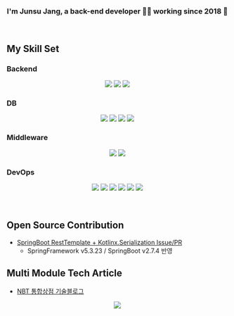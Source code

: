 ### <div align="center">I'm Junsu Jang, a back-end developer 👨‍💻 working since 2018 🚀</div>  
  

<br/>  


## My Skill Set

### Backend  
<div align="center">  
  <img src="https://img.shields.io/badge/java-007396?style=for-the-badge&logo=Java&logoColor=white">
  <img src="https://img.shields.io/badge/kotlin-7F52FF?style=for-the-badge&logo=Kotlin&logoColor=white">
  <img src="https://img.shields.io/badge/springboot-6DB33F?style=for-the-badge&logo=Springboot&logoColor=white">
</div>


### DB  
<div align="center">  
  <img src="https://img.shields.io/badge/mysql-4479A1?style=for-the-badge&logo=Mysql&logoColor=white">
  <img src="https://img.shields.io/badge/mongoDB-47A248?style=for-the-badge&logo=MongoDB&logoColor=white">
  <img src="https://img.shields.io/badge/oracle-F80000?style=for-the-badge&logo=Oracle&logoColor=white">
  <img src="https://img.shields.io/badge/redis-DC382D?style=for-the-badge&logo=Redis&logoColor=white">
</div>

### Middleware
<div align="center">  
  <img src="https://img.shields.io/badge/rabbitmq-FF6600?style=for-the-badge&logo=RabbitMQ&logoColor=white">
  <img src="https://img.shields.io/badge/grpc-2596BE?style=for-the-badge&logo=gRPC&logoColor=white">
</div>


### DevOps  
<div align="center">  
  <img src="https://img.shields.io/badge/linux-FCC624?style=for-the-badge&logo=linux&logoColor=black">
  <img src="https://img.shields.io/badge/aws-232F3E?style=for-the-badge&logo=amazonaws&logoColor=white">
  <img src="https://img.shields.io/badge/gcp-4285F4?style=for-the-badge&logo=gcp&logoColor=white">
  <img src="https://img.shields.io/badge/jenkins-D24939?style=for-the-badge&logo=jenkins&logoColor=white">
  <img src="https://img.shields.io/badge/nginx-009639?style=for-the-badge&logo=nginx&logoColor=white">
  <img src="https://img.shields.io/badge/docker-2496ED?style=for-the-badge&logo=docker&logoColor=white">
</div>

<br/>  
<br/>  



## Open Source Contribution
- [SpringBoot RestTemplate + Kotlinx.Serialization Issue/PR](https://github.com/spring-projects/spring-framework/issues/29008)
  - SpringFramework v5.3.23 / SpringBoot v2.7.4 반영

## Multi Module Tech Article
- [NBT 통합상점 기술블로그](https://nbt.com/portfolio/tech_store)

<p align="center">
<img src="https://komarev.com/ghpvc/?username=meloning&&style=flat-square" align="center" />
</p>

<br />
